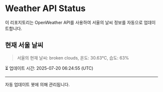
# Weather API Status

이 리포지토리는 OpenWeather API를 사용하여 서울의 날씨 정보를 자동으로 업데이트합니다.

## 현재 서울 날씨
> 서울의 현재 날씨: broken clouds, 온도: 30.63°C, 습도: 63%

⏳ 업데이트 시간: 2025-07-20 06:24:55 (UTC)

---
자동 업데이트 봇에 의해 관리됩니다.
